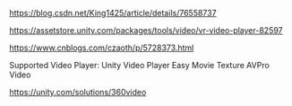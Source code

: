 https://blog.csdn.net/King1425/article/details/76558737

https://assetstore.unity.com/packages/tools/video/vr-video-player-82597

https://www.cnblogs.com/czaoth/p/5728373.html


Supported Video Player:
Unity Video Player
Easy Movie Texture
AVPro Video


https://unity.com/solutions/360video
